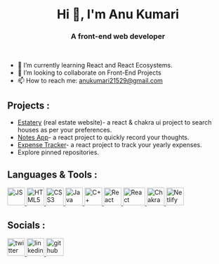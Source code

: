 <h1 align="center"> Hi 👋, I'm Anu Kumari</h1>

<h3 align="center">A front-end web developer</h3>

<br />

- 🌱 I’m currently learning React and React Ecosystems.
- 🤝 I’m looking to collaborate on Front-End Projects
- 📫 How to reach me: anukumari21529@gmail.com


## Projects :
- [Estatery](https://github.com/devvanu/real-estate-website) (real estate website)- a react & chakra ui project to search houses as per your preferences.
- [Notes App](https://github.com/devvanu/react-notes-app)- a react project to quickly record your thoughts. 
- [Expense Tracker](https://github.com/devvanu/react-expense-tracker)- a react project to track your yearly expenses.
- Explore pinned repositories.


## Languages & Tools :
<p align="left">
  <a href="https://developer.mozilla.org/en-US/docs/Web/JavaScript" target="_blank" rel="noreferrer">
    <img src="https://img.icons8.com/color/2x/javascript.png" alt="JS" title="JavaScript" width="40" height="40" />
  </a>
  <a href="https://developer.mozilla.org/en-US/docs/Web/HTML" target="_blank" rel="noreferrer">
    <img src="https://img.icons8.com/color/2x/html-5.png" alt="HTML5" title="HTML5" width="40" height="40" />
  </a>
  <a href="https://developer.mozilla.org/en-US/docs/Web/CSS" target="_blank" rel="noreferrer">
    <img src="https://img.icons8.com/color/2x/css3.png" alt="CSS3"title="CSS3" width="40" height="40" />
  </a>
  <a href="https://www.java.com/en/" target="_blank" rel="noreferrer">
    <img src="https://img.icons8.com/color/2x/java-coffee-cup-logo.png" alt="Java" title="Java" width="40" height="40" />
  </a>
  <a href="https://www.geeksforgeeks.org/c-plus-plus/" target="_blank" rel="noreferrer">
    <img src="https://img.icons8.com/color/2x/c-plus-plus-logo.png" alt="C++" title="C++" width="40" height="40" />
  </a>
  <a href="https://reactjs.org/" target="_blank" rel="noreferrer">
    <img src="https://img.icons8.com/color/2x/react-native.png" alt="React" title="React" width="40" height="40" />
  </a>
  <a href="https://reactrouter.com/en/main" target="_blank" rel="noreferrer">
    <img src="https://user-images.githubusercontent.com/93486013/187432537-4a4eb2a3-707a-4ce2-a423-65e3dddc2444.png" alt="React Router" title="React Router" width="50" height="40" />
  </a>
  <a href="https://chakra-ui.com/" target="_blank" rel="noreferrer">
    <img src="https://img.icons8.com/color/344/chakra-ui.png" alt="Chakra UI" title="Chakra UI" width="40" height="40" />
  </a>
  <a href="https://www.netlify.com/" target="_blank" rel="noreferrer">
    <img src="https://user-images.githubusercontent.com/93486013/182293372-2fd816b6-a9aa-4c1f-bd83-999f0a58d5e7.png" alt="Netlify" title="Netlify" width="40" height="40" />
  </a>
</p>


## Socials :
<p align="left"> 
  <a href="https://twitter.com/devv_anu" target="_blank" rel="noreferrer">
    <img src="https://img.icons8.com/color/344/twitter--v1.png" alt="twitter" title="Twitter" width="40" height="40" />
  </a>
  <a href="https://www.linkedin.com/in/devvanu" target="_blank" rel="noreferrer">
    <img src="https://img.icons8.com/color/344/linkedin.png" alt="linkedin" title="linkedin" width="40" height="40" />
  </a> 
  <a href="https://github.com/devvanu" target="_blank" rel="noreferrer">
    <img src="https://img.icons8.com/ios-glyphs/344/github.png" alt="github" title="GitHub" width="40" height="40" />
  </a> 
</p>
